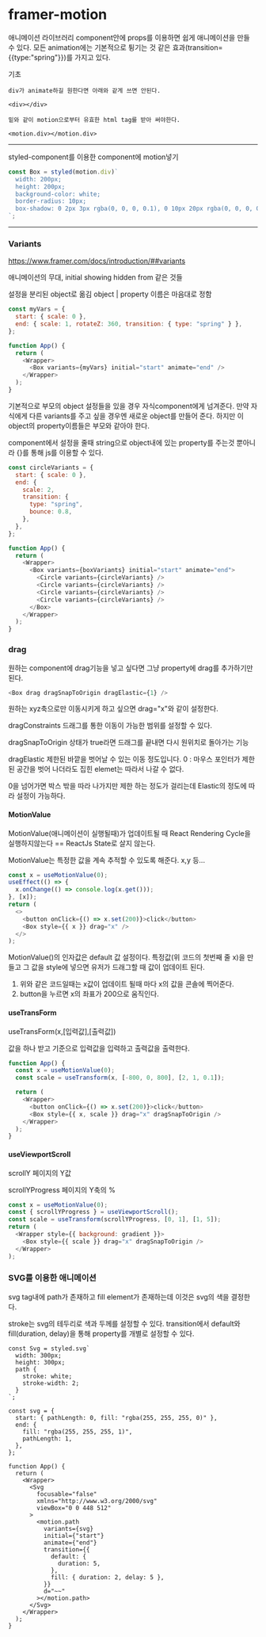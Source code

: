# framer-motion

애니메이션 라이브러리
component안에 props를 이용하면 쉽게 애니메이션을 만들 수 있다.
모든 animation에는 기본적으로 튕기는 것 같은 효과(transition={{type:"spring"}})를 가지고 있다.

기초

```
div가 animate하길 원한다면 아래와 같게 쓰면 안된다.

<div></div>

밑와 같이 motion으로부터 유효한 html tag를 받아 써야한다.

<motion.div></motion.div>
```

---

styled-component를 이용한 component에 motion넣기

```javascript
const Box = styled(motion.div)`
  width: 200px;
  height: 200px;
  background-color: white;
  border-radius: 10px;
  box-shadow: 0 2px 3px rgba(0, 0, 0, 0.1), 0 10px 20px rgba(0, 0, 0, 0.06);
`;
```

---

### Variants

https://www.framer.com/docs/introduction/##variants

애니메이션의 무대, initial showing hidden from 같은 것들

설정을 분리된 object로 옮김
object | property 이름은 마음대로 정함

```javascript
const myVars = {
  start: { scale: 0 },
  end: { scale: 1, rotateZ: 360, transition: { type: "spring" } },
};

function App() {
  return (
    <Wrapper>
      <Box variants={myVars} initial="start" animate="end" />
    </Wrapper>
  );
}
```

기본적으로 부모의 object 설정들을 있을 경우 자식component에게 넘겨준다.
만약 자식에게 다른 variants를 주고 싶을 경우엔 새로운 object를 만들어 준다.
하지만 이 object의 property이름들은 부모와 같아야 한다.

component에서 설정을 줄때 string으로 object내에 있는 property를 주는것 뿐아니라 {}를 통해 js를 이용할 수 있다.

```javascript
const circleVariants = {
  start: { scale: 0 },
  end: {
    scale: 2,
    transition: {
      type: "spring",
      bounce: 0.8,
    },
  },
};

function App() {
  return (
    <Wrapper>
      <Box variants={boxVariants} initial="start" animate="end">
        <Circle variants={circleVariants} />
        <Circle variants={circleVariants} />
        <Circle variants={circleVariants} />
        <Circle variants={circleVariants} />
      </Box>
    </Wrapper>
  );
}
```

### drag

원하는 component에 drag기능을 넣고 싶다면 그냥 property에 drag를 추가하기만 된다.

```javascript
<Box drag dragSnapToOrigin dragElastic={1} />
```

원하는 xyz축으로만 이동시키게 하고 싶으면 drag="x"와 같이 설정한다.

dragConstraints
드래그를 통한 이동이 가능한 범위를 설정할 수 있다.

dragSnapToOrigin
상태가 true라면 드래그를 끝내면 다시 원위치로 돌아가는 기능

dragElastic
제한된 바깥을 벗어날 수 있는 이동 정도입니다.
0 : 마우스 포인터가 제한된 공간을 벗어 나더라도 집힌 elemet는 따라서 나갈 수 없다.

0을 넘어가면 박스 밖을 따라 나가지만 제한 하는 정도가 걸리는데 Elastic의 정도에 따라 설정이 가능하다.

#### MotionValue

MotionValue(애니메이션이 실행될때)가 업데이트될 때 React Rendering Cycle을 실행하지않는다 == ReactJs State로 살지 않는다.

MotionValue는 특정한 값을 계속 추적할 수 있도록 해준다. x,y 등...

```javascript
const x = useMotionValue(0);
useEffect(() => {
  x.onChange(() => console.log(x.get()));
}, [x]);
return (
  <>
    <button onClick={() => x.set(200)}>click</button>
    <Box style={{ x }} drag="x" />
  </>
);
```

MotionValue()의 인자값은 default 값 설정이다.
특정값(위 코드의 첫번째 줄 x)을 만들고 그 값을 style에 넣으면 유저가 드래그할 때 값이 업데이트 된다.

1. 위와 같은 코드일때는 x값이 업데이트 될때 마다 x의 값을 콘솔에 찍어준다.
2. button을 누르면 x의 좌표가 200으로 움직인다.

#### useTransForm

useTransForm(x,[입력값],[출력값])

값을 하나 받고 기준으로 입력값을 입력하고 출력값을 출력한다.

```javascript
function App() {
  const x = useMotionValue(0);
  const scale = useTransform(x, [-800, 0, 800], [2, 1, 0.1]);

  return (
    <Wrapper>
      <button onClick={() => x.set(200)}>click</button>
      <Box style={{ x, scale }} drag="x" dragSnapToOrigin />
    </Wrapper>
  );
}
```

#### useViewportScroll

scrollY
페이지의 Y값

scrollYProgress
페이지의 Y축의 %

```javascript
const x = useMotionValue(0);
const { scrollYProgress } = useViewportScroll();
const scale = useTransform(scrollYProgress, [0, 1], [1, 5]);
return (
  <Wrapper style={{ background: gradient }}>
    <Box style={{ scale }} drag="x" dragSnapToOrigin />
  </Wrapper>
);
```

### SVG를 이용한 애니메이션

svg tag내에 path가 존재하고 fill element가 존재하는데 이것은 svg의 색을 결정한다.

stroke는 svg의 테두리로 색과 두께를 설정할 수 있다.
transition에서 default와 fill(duration, delay)을 통해 property를 개별로 설정할 수 있다.

```
const Svg = styled.svg`
  width: 300px;
  height: 300px;
  path {
    stroke: white;
    stroke-width: 2;
  }
`;

const svg = {
  start: { pathLength: 0, fill: "rgba(255, 255, 255, 0)" },
  end: {
    fill: "rgba(255, 255, 255, 1)",
    pathLength: 1,
  },
};

function App() {
  return (
    <Wrapper>
      <Svg
        focusable="false"
        xmlns="http://www.w3.org/2000/svg"
        viewBox="0 0 448 512"
      >
        <motion.path
          variants={svg}
          initial={"start"}
          animate={"end"}
          transition={{
            default: {
              duration: 5,
            },
            fill: { duration: 2, delay: 5 },
          }}
          d="~~"
        ></motion.path>
      </Svg>
    </Wrapper>
  );
}
```
